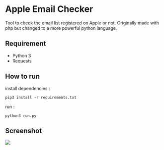 # Apple Email Checker

Tool to check the email list registered on Apple or not. Originally made with php but changed to a more powerful python language.

## Requirement

- Python 3
- Requests

## How to run

install dependencies :

    pip3 install -r requirements.txt

run :

    python3 run.py

## Screenshot

![](screenshot/4.0.png)
